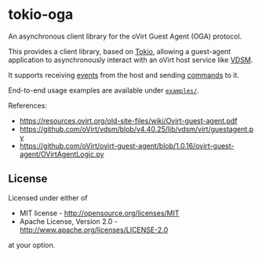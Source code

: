 # tokio-oga

An asynchronous client library for the oVirt Guest Agent (OGA) protocol.

This provides a client library, based on [Tokio](https://www.tokio.rs),
allowing a guest-agent application to asynchronously interact with an oVirt host
service like [VDSM](https://www.ovirt.org/develop/developer-guide/vdsm/vdsm.html).

It supports receiving [events](./events/index.html) from the host and sending
[commands](./commands/index.html) to it.

End-to-end usage examples are available under [`examples/`](examples).

References:

 * <https://resources.ovirt.org/old-site-files/wiki/Ovirt-guest-agent.pdf>
 * <https://github.com/oVirt/vdsm/blob/v4.40.25/lib/vdsm/virt/guestagent.py>
 * <https://github.com/oVirt/ovirt-guest-agent/blob/1.0.16/ovirt-guest-agent/OVirtAgentLogic.py>

## License

Licensed under either of

 * MIT license - <http://opensource.org/licenses/MIT>
 * Apache License, Version 2.0 - <http://www.apache.org/licenses/LICENSE-2.0>

at your option.
